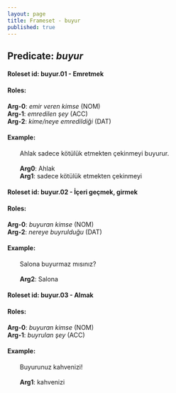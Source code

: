 ```yaml
---
layout: page
title: Frameset - buyur
published: true
---
```

<h2>Predicate: <i>buyur</i></h2>
<h4>Roleset id: buyur.01 - Emretmek<br>
<h4>Roles:</h4>
<b>Arg-0</b>: <i>emir veren kimse</i>  (NOM) <br>
<b>Arg-1</b>: <i>emredilen şey</i>  (ACC) <br>
<b>Arg-2</b>: <i>kime/neye emredildiği</i>  (DAT) <br>
<h4>Example:</h4>
&emsp;&emsp;Ahlak sadece kötülük etmekten çekinmeyi buyurur.<br><br>
&emsp;&emsp;<b>Arg0</b>:  Ahlak<br>
&emsp;&emsp;<b>Arg1</b>:  sadece kötülük etmekten çekinmeyi<br>

<h4>Roleset id: buyur.02 - İçeri geçmek, girmek<br>
<h4>Roles:</h4>
<b>Arg-0</b>: <i>buyuran kimse</i>  (NOM) <br>
<b>Arg-2</b>: <i>nereye buyrulduğu</i>  (DAT) <br>
<h4>Example:</h4>
&emsp;&emsp;Salona buyurmaz mısınız?<br><br>
&emsp;&emsp;<b>Arg2</b>:  Salona<br>

<h4>Roleset id: buyur.03 - Almak<br>
<h4>Roles:</h4>
<b>Arg-0</b>: <i>buyuran kimse</i>  (NOM) <br>
<b>Arg-1</b>: <i>buyrulan şey</i>  (ACC) <br>
<h4>Example:</h4>
&emsp;&emsp;Buyurunuz kahvenizi!<br><br>
&emsp;&emsp;<b>Arg1</b>:  kahvenizi<br>

